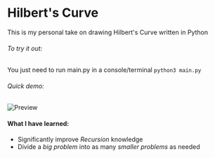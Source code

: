 # Hilbert's Curve
This is my personal take on drawing Hilbert's Curve written in Python

###### To try it out:
You just need to run main.py in a console/terminal
`python3 main.py`

###### Quick demo:
![Preview](Demo.gif)

#### **What I have learned:**
- Significantly improve _Recursion_ knowledge
- Divide a _big problem_ into as many _smaller problems_ as needed
